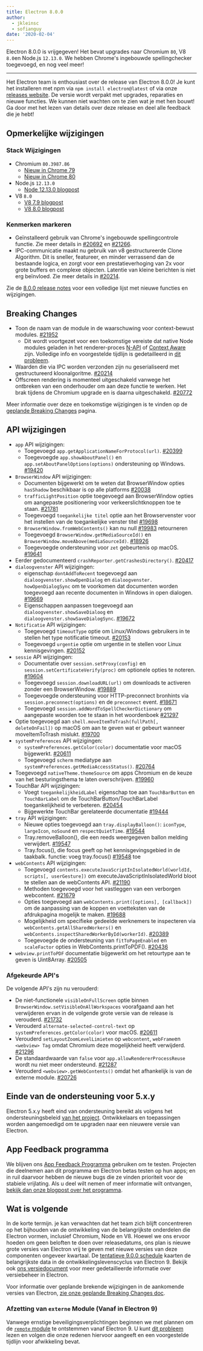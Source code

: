 ```yaml
---
title: Electron 8.0.0
author:
  - jkleinsc
  - sofianguy
date: '2020-02-04'
---
```


Electron 8.0.0 is vrijgegeven! Het bevat upgrades naar Chromium `80`, V8 `8.0`en Node.js `12.13.0`. We hebben Chrome's ingebouwde spellingchecker toegevoegd, en nog veel meer!

---

Het Electron team is enthousiast over de release van Electron 8.0.0! Je kunt het installeren met npm via `npm install electron@latest` of via onze [releases website](https://electronjs.org/releases/stable). De versie wordt verpakt met upgrades, reparaties en nieuwe functies. We kunnen niet wachten om te zien wat je met hen bouwt! Ga door met het lezen van details over deze release en deel alle feedback die je hebt!

## Opmerkelijke wijzigingen

### Stack Wijzigingen
* Chromium `80.3987.86`
    * [Nieuw in Chrome 79](https://developers.google.com/web/updates/2019/12/nic79)
    * [Nieuw in Chrome 80](https://chromereleases.googleblog.com/2020/02/stable-channel-update-for-desktop.html)
* Node.js `12.13.0`
    * [Node 12.13.0 blogpost](https://nodejs.org/en/blog/release/v12.13.0/)
* V8 `8.0`
    * [V8 7.9 blogpost](https://v8.dev/blog/v8-release-79)
    * [V8 8.0 blogpost](https://v8.dev/blog/v8-release-80)

### Kenmerken markeren
* Geïnstalleerd gebruik van Chrome's ingebouwde spellingcontrole functie. Zie meer details in [#20692](https://github.com/electron/electron/pull/20692) en [#21266](https://github.com/electron/electron/pull/21266).
* IPC-communicatie maakt nu gebruik van v8 gestructureerde Clone Algorithm. Dit is sneller, featureer, en minder verrassend dan de bestaande logica, en zorgt voor een prestatieverhoging van 2x voor grote buffers en complexe objecten. Latentie van kleine berichten is niet erg beïnvloed. Zie meer details in [#20214](https://github.com/electron/electron/pull/20214).

Zie de [8.0.0 release notes](https://github.com/electron/electron/releases/tag/v8.0.0) voor een volledige lijst met nieuwe functies en wijzigingen.

## Breaking Changes

* Toon de naam van de module in de waarschuwing voor context-bewust modules. [#21952](https://github.com/electron/electron/pull/21952)
    * Dit wordt voortgezet voor een toekomstige vereiste dat native Node modules geladen in het renderer-proces [N-API](https://nodejs.org/api/n-api.html) of [Context Aware](https://nodejs.org/api/addons.html#addons_context_aware_addons) zijn. Volledige info en voorgestelde tijdlijn is gedetailleerd in [dit probleem](https://github.com/electron/electron/issues/18397).
* Waarden die via IPC worden verzonden zijn nu geserialiseerd met gestructureerd kloonalgoritme.  [#20214](https://github.com/electron/electron/pull/20214)
* Offscreen rendering is momenteel uitgeschakeld vanwege het ontbreken van een onderhouder om aan deze functie te werken.  Het brak tijdens de Chromium upgrade en is daarna uitgeschakeld. [#20772](https://github.com/electron/electron/issues/20772)

Meer informatie over deze en toekomstige wijzigingen is te vinden op de [geplande Breaking Changes](https://github.com/electron/electron/blob/master/docs/breaking-changes.md) pagina.

## API wijzigingen
* `app` API wijzigingen:
    * Toegevoegd `app.getApplicationNameForProtocol(url)`. [#20399](https://github.com/electron/electron/pull/20399)
    * Toegevoegde `app.showAboutPanel()` en `app.setAboutPanelOptions(options)` ondersteuning op Windows. [#19420](https://github.com/electron/electron/pull/19420)
* `BrowserWindow` API wijzigingen:
    * Documenten bijgewerkt om te weten dat BrowserWindow opties `hasShadow` beschikbaar is op alle platforms [#20038](https://github.com/electron/electron/pull/20038)
    * `trafficLightPosition` optie toegevoegd aan BrowserWindow opties om aangepaste positionering voor verkeerslichtknoppen toe te staan. [#21781](https://github.com/electron/electron/pull/21781)
    * Toegevoegd `toegankelijke titel` optie aan het Browservenster voor het instellen van de toegankelijke venster titel [#19698](https://github.com/electron/electron/pull/19698)
    * `BrowserWindow.fromWebContents()` kan nu null [#19983](https://github.com/electron/electron/pull/19983) retourneren
    * Toegevoegd `BrowserWindow.getMediaSourceId()` en `BrowserWindow.moveAbove(mediaSourceId)`. [#18926](https://github.com/electron/electron/pull/18926)
    * Toegevoegde ondersteuning voor `zet` gebeurtenis op macOS. [#19641](https://github.com/electron/electron/pull/19641)
* Eerder gedocumenteerd `crashReporter.getCrashesDirectory()`. [#20417](https://github.com/electron/electron/pull/20417)
* `dialoogvenster` API wijzigingen:
    * eigenschap `dontAddToRecent` toegevoegd aan `dialoogvenster.showOpenDialog` en `dialoogvenster. howOpenDialogSync` om te voorkomen dat documenten worden toegevoegd aan recente documenten in Windows in open dialogen. [#19669](https://github.com/electron/electron/pull/19669)
    * Eigenschappen aanpassen toegevoegd aan `dialoogvenster.showSaveDialoog` en `dialoogvenster.showSaveDialogSync`. [#19672](https://github.com/electron/electron/pull/19672)
* `Notificatie` API wijzigingen:
    * Toegevoegd `timeoutType` optie om Linux/Windows gebruikers in te stellen het type notificatie timeout. [#20153](https://github.com/electron/electron/pull/20153)
    * Toegevoegd `urgentie`  optie om urgentie in te stellen voor Linux kennisgevingen. [#20152](https://github.com/electron/electron/pull/20152)
* `sessie` API wijzigingen:
    * Documentatie over `session.setProxy(config)` en `session.setCertificateVerify(proc)` om optionele opties te noteren. [#19604](https://github.com/electron/electron/pull/19604)
    * Toegevoegd `session.downloadURL(url)` om downloads te activeren zonder een BrowserWindow. [#19889](https://github.com/electron/electron/pull/19889)
    * Toegevoegde ondersteuning voor HTTP-preconnect bronhints via `session.preconnect(options)` en de `preconnect` event. [#18671](http://github.com/electron/electron/pull/18671)
    * Toegevoegd `session.addWordToSpellCheckerDictionary` om aangepaste woorden toe te staan in het woordenboek [#21297](http://github.com/electron/electron/pull/21297)
* Optie toegevoegd aan `shell.moveItemToTrash(fullPath[, deleteOnFail])` op macOS om aan te geven wat er gebeurt wanneer moveItemToTrash mislukt. [#19700](https://github.com/electron/electron/pull/19700)
* `systemPreferences` API wijzigingen:
    * `systemPreferences.getColor(color)` documentatie voor macOS bijgewerkt. [#20611](https://github.com/electron/electron/pull/20611)
    * Toegevoegd `scherm` mediatype aan `systemPreferences.getMediaAccessStatus()`. [#20764](https://github.com/electron/electron/pull/20764)
* Toegevoegd `nativeTheme.themeSource` om apps Chromium en de keuze van het besturingsthema te laten overschrijven. [#19960](https://github.com/electron/electron/pull/19960)
* TouchBar API wijzigingen:
    * Voegt `toegankelijkheidLabel` eigenschap toe aan `TouchBarButton` en `TouchBarLabel` om de TouchBarButton/TouchBarLabel toegankelijkheid te verbeteren. [#20454](https://github.com/electron/electron/pull/20454)
    * Bijgewerkte TouchBar gerelateerde documentatie [#19444](https://github.com/electron/electron/pull/19444)
* `tray` API wijzigingen:
    * Nieuwe opties toegevoegd aan `tray.displayBalloon()`: `iconType`, `largeIcon`, `noSound` en `respectQuietTime`. [#19544](https://github.com/electron/electron/pull/19544)
    * Tray.removeBalloon(), die een reeds weergegeven ballon melding verwijdert. [#19547](https://github.com/electron/electron/pull/19547)
    * Tray.focus(), die focus geeft op het kennisgevingsgebied in de taakbalk. functie: voeg tray.focus() [#19548](https://github.com/electron/electron/pull/19548) toe
* `webContents` API wijzigingen:
    * Toegevoegd `contents.executeJavaScriptInIsolatedWorld(worldId, scripts[, userGesture])` om executeJavaScriptInIsolatedWorld bloot te stellen aan de webContents API. [#21190](https://github.com/electron/electron/pull/21190)
    * Methoden toegevoegd voor het vastleggen van een verborgen webcontent. [#21679](https://github.com/electron/electron/pull/21679)
    * Opties toegevoegd aan `webContents.print([options], [callback])` om de aanpassing van de koppen en voetteksten van de afdrukpagina mogelijk te maken. [#19688](https://github.com/electron/electron/pull/19688)
    * Mogelijkheid om specifieke gedeelde werknemers te inspecteren via `webContents.getAllSharedWorkers()` en `webContents.inspectSharedWorkerById(workerId)`. [#20389](https://github.com/electron/electron/pull/20389)
    * Toegevoegde de ondersteuning van `fitToPageEnabled` en `scaleFactor` opties in WebContents.printToPDF(). [#20436](https://github.com/electron/electron/pull/20436)
* `webview.printToPDF` documentatie bijgewerkt om het retourtype aan te geven is Uint8Array. [#20505](https://github.com/electron/electron/pull/20505)

### Afgekeurde API's
De volgende API's zijn nu verouderd:
* De niet-functionele `visibleOnFullScreen` optie binnen `BrowserWindow.setVisibleOnAllWorkspaces` voorafgaand aan het verwijderen ervan in de volgende grote versie van de release is verouderd. [#21732](https://github.com/electron/electron/pull/21732)
* Verouderd `alternate-selected-control-text` op `systemPreferences.getColor(color)` voor macOS. [#20611](https://github.com/electron/electron/pull/20611)
* Verouderd `setLayoutZoomLevelLimieten` op `webcontent`, `webFrame`en `<webview> Tag` omdat Chromium deze mogelijkheid heeft verwijderd. [#21296](https://github.com/electron/electron/pull/21296)
* De standaardwaarde van `false` voor `app.allowRendererProcessReuse` wordt nu niet meer ondersteund. [#21287](https://github.com/electron/electron/pull/21287)
* Verouderd `<webview>.getWebContents()` omdat het afhankelijk is van de externe module. [#20726](https://github.com/electron/electron/pull/20726)

## Einde van de ondersteuning voor 5.x.y

Electron 5.x.y heeft eind van ondersteuning bereikt als volgens het ondersteuningsbeleid [van het project](https://electronjs.org/docs/tutorial/support#supported-versions). Ontwikkelaars en toepassingen worden aangemoedigd om te upgraden naar een nieuwere versie van Electron.

## App Feedback programma

We blijven ons [App Feedback Programma](https://electronjs.org/blog/app-feedback-program) gebruiken om te testen. Projecten die deelnemen aan dit programma en Electron betas testen op hun apps; en in ruil daarvoor hebben de nieuwe bugs die ze vinden prioriteit voor de stabiele vrijlating. Als u deel wilt nemen of meer informatie wilt ontvangen, [bekijk dan onze blogpost over het programma](https://electronjs.org/blog/app-feedback-program).

## Wat is volgende

In de korte termijn. je kan verwachten dat het team zich blijft concentreren op het bijhouden van de ontwikkeling van de belangrijkste onderdelen die Electron vormen, inclusief Chromium, Node en V8. Hoewel we ons ervoor hoeden om geen beloften te doen over releasedatums, ons plan is nieuwe grote versies van Electron vrij te geven met nieuwe versies van deze componenten ongeveer kwartaal. De [tentatieve 9.0.0 schedule](https://electronjs.org/docs/tutorial/electron-timelines) kaarten de belangrijkste data in de ontwikkelingslevenscyclus van Electron 9. Bekijk ook [ons versiedocument](https://electronjs.org/docs/tutorial/electron-versioning) voor meer gedetailleerde informatie over versiebeheer in Electron.

Voor informatie over geplande brekende wijzigingen in de aankomende versies van Electron, [zie onze geplande Breaking Changes doc](https://github.com/electron/electron/blob/master/docs/breaking-changes.md).

### Afzetting van `externe` Module (Vanaf in Electron 9)
Vanwege ernstige beveiligingsverplichtingen beginnen we met plannen om de [`remote` module](https://www.electronjs.org/docs/api/remote) te ontstemmen vanaf Electron 9. U kunt [dit probleem](https://github.com/electron/electron/issues/21408) lezen en volgen die onze redenen hiervoor aangeeft en een voorgestelde tijdlijn voor afwikkeling bevat.
